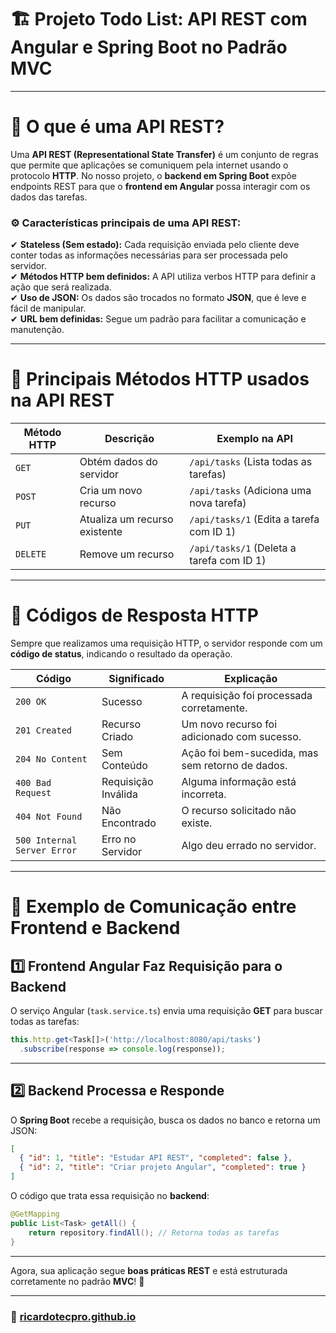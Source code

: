 # 🏗 **Projeto Todo List: API REST com Angular e Spring Boot no Padrão MVC**

---

# 📌 **O que é uma API REST?**

Uma **API REST (Representational State Transfer)** é um conjunto de regras que permite que aplicações se comuniquem pela internet usando o protocolo **HTTP**. No nosso projeto, o **backend em Spring Boot** expõe endpoints REST para que o **frontend em Angular** possa interagir com os dados das tarefas.

### **⚙️ Características principais de uma API REST:**

✔ **Stateless (Sem estado):** Cada requisição enviada pelo cliente deve conter todas as informações necessárias para ser processada pelo servidor.  
✔ **Métodos HTTP bem definidos:** A API utiliza verbos HTTP para definir a ação que será realizada.  
✔ **Uso de JSON:** Os dados são trocados no formato **JSON**, que é leve e fácil de manipular.  
✔ **URL bem definidas:** Segue um padrão para facilitar a comunicação e manutenção.

---

# 🔄 **Principais Métodos HTTP usados na API REST**

|**Método HTTP**|**Descrição**|**Exemplo na API**|
|---|---|---|
|`GET`|Obtém dados do servidor|`/api/tasks` (Lista todas as tarefas)|
|`POST`|Cria um novo recurso|`/api/tasks` (Adiciona uma nova tarefa)|
|`PUT`|Atualiza um recurso existente|`/api/tasks/1` (Edita a tarefa com ID 1)|
|`DELETE`|Remove um recurso|`/api/tasks/1` (Deleta a tarefa com ID 1)|

---

# 🔢 **Códigos de Resposta HTTP**

Sempre que realizamos uma requisição HTTP, o servidor responde com um **código de status**, indicando o resultado da operação.

|**Código**|**Significado**|**Explicação**|
|---|---|---|
|`200 OK`|Sucesso|A requisição foi processada corretamente.|
|`201 Created`|Recurso Criado|Um novo recurso foi adicionado com sucesso.|
|`204 No Content`|Sem Conteúdo|Ação foi bem-sucedida, mas sem retorno de dados.|
|`400 Bad Request`|Requisição Inválida|Alguma informação está incorreta.|
|`404 Not Found`|Não Encontrado|O recurso solicitado não existe.|
|`500 Internal Server Error`|Erro no Servidor|Algo deu errado no servidor.|

---

# 🎯 **Exemplo de Comunicação entre Frontend e Backend**

## **1️⃣ Frontend Angular Faz Requisição para o Backend**

O serviço Angular (`task.service.ts`) envia uma requisição **GET** para buscar todas as tarefas:

```typescript
this.http.get<Task[]>('http://localhost:8080/api/tasks')
  .subscribe(response => console.log(response));
```

---

## **2️⃣ Backend Processa e Responde**

O **Spring Boot** recebe a requisição, busca os dados no banco e retorna um JSON:

```json
[
  { "id": 1, "title": "Estudar API REST", "completed": false },
  { "id": 2, "title": "Criar projeto Angular", "completed": true }
]
```

O código que trata essa requisição no **backend**:

```java
@GetMapping
public List<Task> getAll() {
    return repository.findAll(); // Retorna todas as tarefas
}
```

---

Agora, sua aplicação segue **boas práticas REST** e está estruturada corretamente no padrão **MVC**! 🚀

---

### 🚀 [ricardotecpro.github.io](https://ricardotecpro.github.io/)


